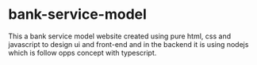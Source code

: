# bank-service-model
This a bank service model website created using pure html, css and javascript to design ui and front-end and in the backend it is using nodejs which is follow opps concept with typescript.

